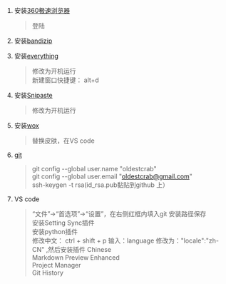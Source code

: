 1. 安装[360极速浏览器](https://browser.360.cn/ee/)
    > 登陆
2. 安装[bandizip](https://www.bandisoft.com/bandizip/)
3. 安装[everything](http://www.voidtools.com/downloads/)
    > 修改为开机运行   
    > 新建窗口快捷键： alt+d
4. 安装[Snipaste](https://zh.snipaste.com/index.html)
    > 修改为开机运行 
5. 安装[wox](https://github.com/Wox-launcher/Wox/releases)
    > 替换皮肤，在VS code
5. [git](https://git-scm.com/downloads)
    > git config --global user.name "oldestcrab"  
    > git config --global user.email    "oldestcrab@gmail.com"  
    > ssh-keygen -t rsa(id_rsa.pub黏贴到github  上）  

6. VS code
    > “文件”->“首选项”->“设置”，在右侧红框内填入git 安装路径保存  
    >  安装Setting Sync插件  
    >  安装python插件  
    > 修改中文： ctrl + shift + p 输入：language 修改为："locale":"zh-CN" ,然后安装插件 Chinese  
    > Markdown Preview Enhanced  
    > Project Manager  
    > Git History  